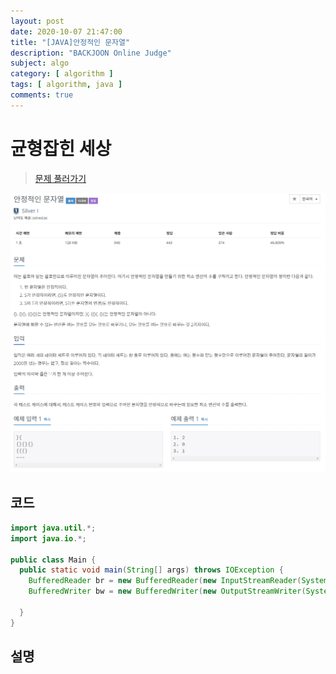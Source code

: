 ```yaml
---
layout: post
date: 2020-10-07 21:47:00
title: "[JAVA]안정적인 문자열"
description: "BACKJOON Online Judge"
subject: algo
category: [ algorithm ]
tags: [ algorithm, java ]
comments: true
---
```


# 균형잡힌 세상

> [문제 풀러가기](https://acmicpc.net/problem/4889)

![4889](/assets/img/algo/4889.png)

## 코드

```java
import java.util.*;
import java.io.*;

public class Main {
  public static void main(String[] args) throws IOException {
    BufferedReader br = new BufferedReader(new InputStreamReader(System.in));
    BufferedWriter bw = new BufferedWriter(new OutputStreamWriter(System.out));

  }
}
```

## 설명
